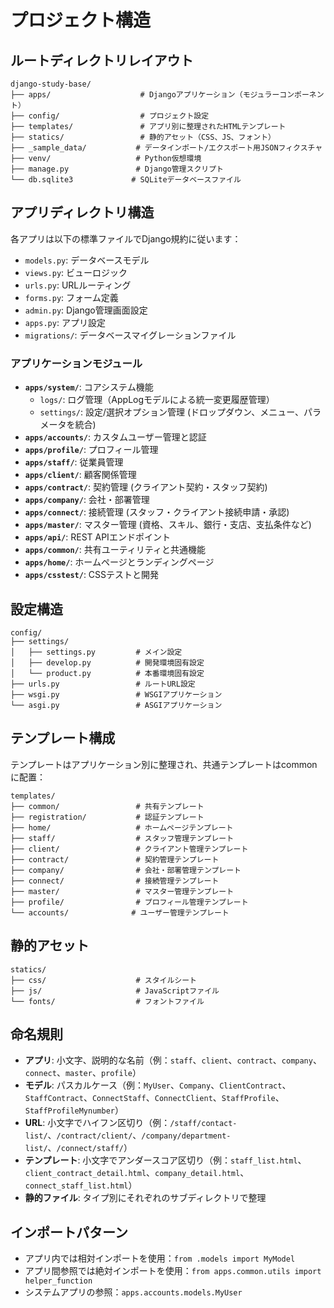 # プロジェクト構造

## ルートディレクトリレイアウト
```
django-study-base/
├── apps/                    # Djangoアプリケーション（モジュラーコンポーネント）
├── config/                  # プロジェクト設定
├── templates/               # アプリ別に整理されたHTMLテンプレート
├── statics/                 # 静的アセット（CSS、JS、フォント）
├── _sample_data/           # データインポート/エクスポート用JSONフィクスチャ
├── venv/                   # Python仮想環境
├── manage.py               # Django管理スクリプト
└── db.sqlite3             # SQLiteデータベースファイル
```

## アプリディレクトリ構造
各アプリは以下の標準ファイルでDjango規約に従います：
- `models.py`: データベースモデル
- `views.py`: ビューロジック
- `urls.py`: URLルーティング
- `forms.py`: フォーム定義
- `admin.py`: Django管理画面設定
- `apps.py`: アプリ設定
- `migrations/`: データベースマイグレーションファイル

### アプリケーションモジュール
- **`apps/system/`**: コアシステム機能
  - `logs/`: ログ管理（AppLogモデルによる統一変更履歴管理）
  - `settings/`: 設定/選択オプション管理 (ドロップダウン、メニュー、パラメータを統合)
- **`apps/accounts/`**: カスタムユーザー管理と認証
- **`apps/profile/`**: プロフィール管理
- **`apps/staff/`**: 従業員管理
- **`apps/client/`**: 顧客関係管理
- **`apps/contract/`**: 契約管理 (クライアント契約・スタッフ契約)
- **`apps/company/`**: 会社・部署管理
- **`apps/connect/`**: 接続管理 (スタッフ・クライアント接続申請・承認)
- **`apps/master/`**: マスター管理 (資格、スキル、銀行・支店、支払条件など)
- **`apps/api/`**: REST APIエンドポイント
- **`apps/common/`**: 共有ユーティリティと共通機能
- **`apps/home/`**: ホームページとランディングページ
- **`apps/csstest/`**: CSSテストと開発

## 設定構造
```
config/
├── settings/
│   ├── settings.py         # メイン設定
│   ├── develop.py          # 開発環境固有設定
│   └── product.py          # 本番環境固有設定
├── urls.py                 # ルートURL設定
├── wsgi.py                 # WSGIアプリケーション
└── asgi.py                 # ASGIアプリケーション
```

## テンプレート構成
テンプレートはアプリケーション別に整理され、共通テンプレートはcommonに配置：
```
templates/
├── common/                 # 共有テンプレート
├── registration/           # 認証テンプレート
├── home/                   # ホームページテンプレート
├── staff/                  # スタッフ管理テンプレート
├── client/                 # クライアント管理テンプレート
├── contract/               # 契約管理テンプレート
├── company/                # 会社・部署管理テンプレート
├── connect/                # 接続管理テンプレート
├── master/                 # マスター管理テンプレート
├── profile/                # プロフィール管理テンプレート
└── accounts/              # ユーザー管理テンプレート
```

## 静的アセット
```
statics/
├── css/                    # スタイルシート
├── js/                     # JavaScriptファイル
└── fonts/                  # フォントファイル
```

## 命名規則
- **アプリ**: 小文字、説明的な名前（例：`staff`、`client`、`contract`、`company`、`connect`、`master`、`profile`）
- **モデル**: パスカルケース（例：`MyUser`、`Company`、`ClientContract`、`StaffContract`、`ConnectStaff`、`ConnectClient`、`StaffProfile`、`StaffProfileMynumber`）
- **URL**: 小文字でハイフン区切り（例：`/staff/contact-list/`、`/contract/client/`、`/company/department-list/`、`/connect/staff/`）
- **テンプレート**: 小文字でアンダースコア区切り（例：`staff_list.html`、`client_contract_detail.html`、`company_detail.html`、`connect_staff_list.html`）
- **静的ファイル**: タイプ別にそれぞれのサブディレクトリで整理

## インポートパターン
- アプリ内では相対インポートを使用：`from .models import MyModel`
- アプリ間参照では絶対インポートを使用：`from apps.common.utils import helper_function`
- システムアプリの参照：`apps.accounts.models.MyUser`
